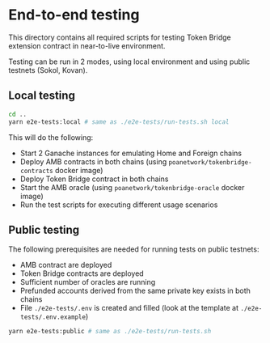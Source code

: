 # End-to-end testing

This directory contains all required scripts for testing Token Bridge extension contract in near-to-live environment.

Testing can be run in 2 modes, using local environment and using public testnets (Sokol, Kovan).

## Local testing

```bash
cd ..
yarn e2e-tests:local # same as ./e2e-tests/run-tests.sh local
```

This will do the following:
* Start 2 Ganache instances for emulating Home and Foreign chains
* Deploy AMB contracts in both chains (using `poanetwork/tokenbridge-contracts` docker image)
* Deploy Token Bridge contract in both chains
* Start the AMB oracle (using `poanetwork/tokenbridge-oracle` docker image)
* Run the test scripts for executing different usage scenarios 

## Public testing

The following prerequisites are needed for running tests on public testnets:
* AMB contract are deployed
* Token Bridge contracts are deployed
* Sufficient number of oracles are running
* Prefunded accounts derived from the same private key exists in both chains
* File `./e2e-tests/.env` is created and filled (look at the template at `./e2e-tests/.env.example`)

```bash
yarn e2e-tests:public # same as ./e2e-tests/run-tests.sh
```

